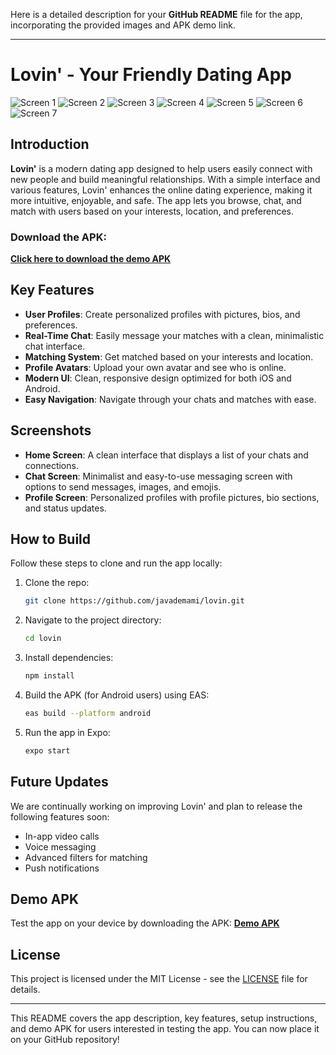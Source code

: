 Here is a detailed description for your **GitHub README** file for the app, incorporating the provided images and APK demo link.

---

# Lovin' - Your Friendly Dating App

![Screen 1](https://github.com/javademami/lovin/blob/main/assets/screens/screen1.jpg)
![Screen 2](https://github.com/javademami/lovin/blob/main/assets/screens/screen2.jpg)
![Screen 3](https://github.com/javademami/lovin/blob/main/assets/screens/screen3.jpg)
![Screen 4](https://github.com/javademami/lovin/blob/main/assets/screens/screen4.jpg)
![Screen 5](https://github.com/javademami/lovin/blob/main/assets/screens/screen5.jpg)
![Screen 6](https://github.com/javademami/lovin/blob/main/assets/screens/screen6.jpg)
![Screen 7](https://github.com/javademami/lovin/blob/main/assets/screens/screen7.jpg)

## Introduction
**Lovin'** is a modern dating app designed to help users easily connect with new people and build meaningful relationships. With a simple interface and various features, Lovin' enhances the online dating experience, making it more intuitive, enjoyable, and safe. The app lets you browse, chat, and match with users based on your interests, location, and preferences.

### Download the APK:
**[Click here to download the demo APK](https://github.com/javademami/lovin/blob/main/assets/apk/application-44e4af65-0f2b-4c27-a7ba-c1ca154dddbf.apk)**

## Key Features
- **User Profiles**: Create personalized profiles with pictures, bios, and preferences.
- **Real-Time Chat**: Easily message your matches with a clean, minimalistic chat interface.
- **Matching System**: Get matched based on your interests and location.
- **Profile Avatars**: Upload your own avatar and see who is online.
- **Modern UI**: Clean, responsive design optimized for both iOS and Android.
- **Easy Navigation**: Navigate through your chats and matches with ease.
  
## Screenshots
- **Home Screen**: A clean interface that displays a list of your chats and connections.
- **Chat Screen**: Minimalist and easy-to-use messaging screen with options to send messages, images, and emojis.
- **Profile Screen**: Personalized profiles with profile pictures, bio sections, and status updates.
  
## How to Build
Follow these steps to clone and run the app locally:

1. Clone the repo:
   ```bash
   git clone https://github.com/javademami/lovin.git
   ```
2. Navigate to the project directory:
   ```bash
   cd lovin
   ```
3. Install dependencies:
   ```bash
   npm install
   ```
4. Build the APK (for Android users) using EAS:
   ```bash
   eas build --platform android
   ```
5. Run the app in Expo:
   ```bash
   expo start
   ```

## Future Updates
We are continually working on improving Lovin' and plan to release the following features soon:
- In-app video calls
- Voice messaging
- Advanced filters for matching
- Push notifications

## Demo APK
Test the app on your device by downloading the APK:
**[Demo APK](https://github.com/javademami/lovin/blob/main/assets/apk/application-44e4af65-0f2b-4c27-a7ba-c1ca154dddbf.apk)**

## License
This project is licensed under the MIT License - see the [LICENSE](LICENSE) file for details.

---

This README covers the app description, key features, setup instructions, and demo APK for users interested in testing the app. You can now place it on your GitHub repository!
